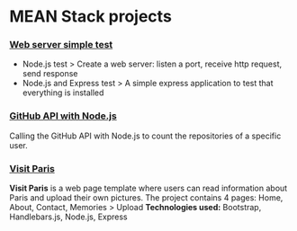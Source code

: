 # MEAN Stack projects

### [Web server simple test](https://github.com/skananitos/MEANprojects/tree/master/server-test) 
- Node.js test > Create a web server: listen a port, receive http request, send response
- Node.js and Express test > A simple express application to test that everything is installed

### [GitHub API with Node.js](https://github.com/skananitos/MEANprojects/tree/master/github-api)

Calling the GitHub API with Node.js to count the repositories of a specific user.

### [Visit Paris](https://github.com/skananitos/MEANprojects/tree/master/visitParis)
**Visit Paris** is a web page template where users can read information about Paris and upload their own pictures. 
The project contains 4 pages: Home, About, Contact, Memories > Upload
**Technologies used:** Bootstrap, Handlebars.js, Node.js, Express
